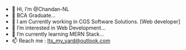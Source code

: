 - 👋 Hi, I’m @Chandan-NL 
- 🔰 BCA Graduate...
- 💼 I am Currently working in CGS Software Solutions. [Web developer]
- 👀 I’m interested in Web Development...
- 🌱 I’m currently learning MERN Stack...
- 📫 Reach me : Its_my_yard@outlook.com

<!---
Chandan-NL/Chandan-NL is a ✨ special ✨ repository because its `README.md` (this file) appears on your GitHub profile.
You can click the Preview link to take a look at your changes.
--->
